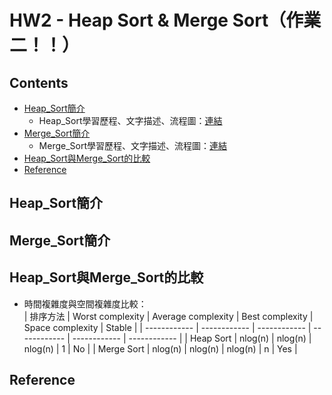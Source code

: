 # HW2 - Heap Sort & Merge Sort（作業二！！）

## Contents
* [Heap_Sort簡介](#Heap_Sort簡介)
  * Heap_Sort學習歷程、文字描述、流程圖：[連結](#Heap_Sort與Merge_Sort的比較)
* [Merge_Sort簡介](#Merge_Sort簡介)
  * Merge_Sort學習歷程、文字描述、流程圖：[連結](#Heap_Sort與Merge_Sort的比較)
* [Heap_Sort與Merge_Sort的比較](#Heap_Sort與Merge_Sort的比較)
* [Reference](#Reference)

## Heap_Sort簡介

## Merge_Sort簡介

## Heap_Sort與Merge_Sort的比較
* 時間複雜度與空間複雜度比較：  
| 排序方法 | Worst complexity  | Average complexity | Best complexity | Space complexity | Stable |
| ------------ | ------------ | ------------ | ------------ | ------------ | ------------ |
| Heap Sort      | nlog(n) | nlog(n)  | nlog(n) | 1 | No |
| Merge Sort      | nlog(n)  | nlog(n) | nlog(n) | n | Yes |

## Reference
